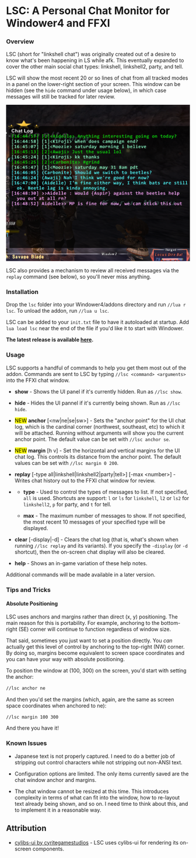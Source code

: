 # LSC: A Personal Chat Monitor for Windower4 and FFXI

### Overview

LSC (short for "linkshell chat") was originally created out of a desire to know what's been happening in LS while afk. This eventually expanded to cover the other main social chat types: linkshell, linkshell2, party, and tell.

LSC will show the most recent 20 or so lines of chat from all tracked modes in a panel on the lower-right section of your screen. This window can be hidden (see the `hide` command under usage below), in which case messages will still be tracked for later review.

<img title="" src="./content/sample.png" alt="dsaf" width="507" data-align="center">

LSC also provides a mechanism to review all received messages via the `replay` command (see below), so you'll never miss anything.

### Installation

Drop the `lsc` folder into your Windower4/addons directory and run `//lua r lsc`. To unload the addon, run `//lua u lsc`.

LSC can be added to your `init.txt` file to have it autoloaded at startup. Add `lua load lsc` near the end of the file if you'd like it to start with Windower.

**The latest release is available [here](https://github.com/Kaiconure/lsc/releases/).**

### Usage

LSC supports a handful of commands to help you get them most out of the addon.  Commands are sent to LSC by typing `//lsc <command> <arguments>` into the FFXI chat window.

- **show** - Shows the UI panel if it's currently hidden. Run as `//lsc show`.

- **hide** - Hides the UI pannel if it's currently being shown. Run as `//lsc hide`.

- <mark>NEW</mark> **anchor** [<nw|ne|se|sw>] - Sets the "anchor point" for the UI chat log, which is the cardinal corner (northwest, southeast, etc) to which it will be attached. Running without arguments will show you the current anchor point. The default value can be set with `//lsc anchor se`.

- <mark>NEW</mark> **margin** [h v] - Set the horizontal and vertical margins for the UI chat log. This controls its distance from the anchor point. The default values can be set with `//lsc margin 0 200`.

- **replay** [-type all|linkshell|linkshell2|party|tell>] [-max &lt;number&gt;] - Writes chat history out to the FFXI chat window for review.

- - **type** - Used to control the types of messages to list. If not specified, `all` is used. Shortcuts are support: `l` or `ls` for `linkshell`, `l2` or `ls2` for `linkshell2`, `p` for party, and `t` for tell.
  
  - **max** - The maximum number of messages to show. If not specified, the most recent 10 messages of your specified type will be displayed.

- **clear** [-display|-d] - Clears the chat log (that is, what's shown when running `//lsc replay` and its variants). If you specify the `-display` (or `-d` shortcut), then the on-screen chat display will also be cleared.

- **help** - Shows an in-game variation of these help notes.

Additional commands will be made available in a later version.

### Tips and Tricks

#### Absolute Positioning

LSC uses anchors and margins rather than direct (x, y) positioning. The main reason for this is portability. For example, anchoring to the bottom-right (SE) corner will continue to function regardless of window size.

That said, sometimes you just want to set a position directly. You *can* actually get this level of control by anchoring to the top-right (NW) corner. By doing so, margins become equivalent to screen space coordinates and you can have your way with absolute positioning.

To position the window at (100, 300) on the screen, you'd start with setting the anchor:

```bash
//lsc anchor ne
```

And then you'd set the margins (which, again, are the same as screen space coordinates when anchored to ne):

```bash
//lsc margin 100 300
```

And there you have it!

### Known Issues

- Japanese text is not properly captured. I need to do a better job of stripping out control characters while not stripping out non-ANSI text.

- Configuration options are limited. The only items currently saved are the chat window anchor and margins.

- The chat window cannot be resized at this time. This introduces complexity in terms of what can fit into the window, how to re-layout text already being shown, and so on. I need time to think about this, and to implement it in a reasonable way.


## Attribution

- [cylibs-ui by cyritegamestudios](https://github.com/cyritegamestudios/cylibs-ui) - LSC uses cylibs-ui for rendering its on-screen components.

